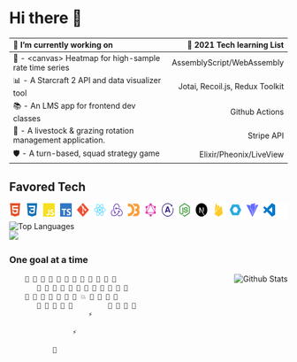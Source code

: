 # Hi there 👋

🔭 I’m currently working on                                           | 🌱 2021 Tech learning List
:---------------------------------------------------------            | ---------------------------:
🧮 - &lt;canvas&gt; Heatmap for high-sample rate time series          | AssemblyScript/WebAssembly
📊 - A Starcraft 2 API and data visualizer tool                       | Jotai, Recoil.js, Redux Toolkit
📚 - An LMS app for frontend dev classes                              | Github Actions
🐑 - A livestock & grazing rotation management application.           | Stripe API
🛡️ - A turn-based, squad strategy game                                | Elixir/Pheonix/LiveView

## Favored Tech

<img src="tech.svg" width="800" height="30" alt="favored tech icons">
<br>
<img src="https://github-readme-stats.vercel.app/api/top-langs/?username=JamieVaughn&layout=compact" alt="Top Languages"/>
<div>
<img src="https://github-readme-streak-stats.herokuapp.com/?user=JamieVaughn&theme=dark" >

</div>

### One goal at a time

<img src="https://github-readme-stats.vercel.app/api?username=JamieVaughn&show_icons=true&theme=gotham" alt="Github Stats" align="right" />

        👾 👾 👾 👾 👾 👾 👾 👾 👾 👾 👾 👾
           👾 👾 👾 👾 👾 👾 👾 👾 👾 👾 👾 👾
        👾 👾 👾 👾 👾 👾 👾 💥 👾 👾 👾 👾
           👾 👾 👾 👾 👾         👾 👾 👾 👾
                        ⚡

                    ⚡

               📡



